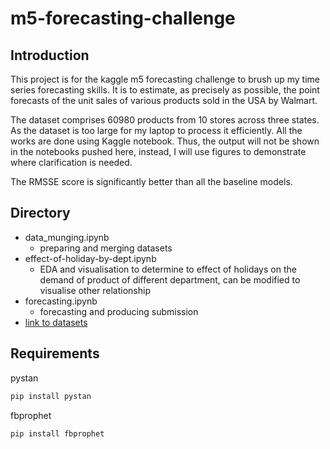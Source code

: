 # m5-forecasting-challenge
## Introduction
This project is for the kaggle m5 forecasting challenge to brush up my time series forecasting skills. It is to estimate, as precisely as possible, the point forecasts of the unit sales of various products sold in the USA by Walmart.

The dataset comprises 60980 products from 10 stores across three states. As the dataset is too large for my laptop to process it efficiently. All the works are done using Kaggle notebook. Thus, the output will not be shown in the notebooks pushed here, instead, I will use figures to demonstrate where clarification is needed.

The RMSSE score is significantly better than all the baseline models.

## Directory
 - data_munging.ipynb
   - preparing and merging datasets
 - effect-of-holiday-by-dept.ipynb
   - EDA and visualisation to determine to effect of holidays on the demand of product of different department, can be modified to visualise other relationship
 - forecasting.ipynb
   - forecasting and producing submission
 - <a href="https://www.kaggle.com/c/18599/download-all">link to datasets</a>

## Requirements
pystan
```sh
pip install pystan
```
fbprophet
```sh
pip install fbprophet
```
